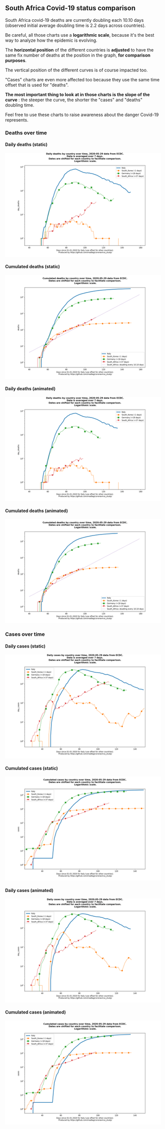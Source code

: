 ## South Africa Covid-19 status comparison 

South Africa covid-19 deaths are currently doubling each 10.10 days (observed initial average doubling time is 2.2 days across countries).



Be careful, all those charts use a **logarithmic scale**, because it's the best way to analyze how the epidemic is evolving.
 
The **horizontal position** of the different countries is **adjusted** to have the same fix number of deaths at the position in the graph, **for comparison purposes**.

The vertical position of the different curves is of course impacted too.

"Cases" charts are even more affected too because they use the same time offset that is used for "deaths".

**The most important thing to look at in those charts is the slope of the curve** : the steeper the curve, the shorter the "cases" and "deaths" doubling time.

Feel free to use these charts to raise awareness about the danger Covid-19 represents. 


 
### Deaths over time
 
#### Daily deaths (static)
![South Africa covid-19 daily deaths static chart](https://raw.githubusercontent.com/madlag/coronavirus_study/master/notebooks/graphs/2020-05-29/countries/South_Africa/2020-05-29_South_Africa_day_deaths.png "South Africa covid-19 day_deaths static chart")   
 
#### Cumulated deaths (static)
![South Africa covid-19 cumulated deaths static chart](https://raw.githubusercontent.com/madlag/coronavirus_study/master/notebooks/graphs/2020-05-29/countries/South_Africa/2020-05-29_South_Africa_deaths.png "South Africa covid-19 deaths static chart")   
 
#### Daily deaths (animated)
![South Africa covid-19 daily deaths animated chart](https://raw.githubusercontent.com/madlag/coronavirus_study/master/notebooks/graphs/2020-05-29/countries/South_Africa/2020-05-29_South_Africa_day_deaths.gif "South Africa covid-19 day_deaths animated chart")   
 
#### Cumulated deaths (animated)
![South Africa covid-19 cumulated deaths animated chart](https://raw.githubusercontent.com/madlag/coronavirus_study/master/notebooks/graphs/2020-05-29/countries/South_Africa/2020-05-29_South_Africa_deaths.gif "South Africa covid-19 deaths animated chart")   

 
### Cases over time
 
#### Daily cases (static)
![South Africa covid-19 daily cases static chart](https://raw.githubusercontent.com/madlag/coronavirus_study/master/notebooks/graphs/2020-05-29/countries/South_Africa/2020-05-29_South_Africa_day_cases.png "South Africa covid-19 day_cases static chart")   
 
#### Cumulated cases (static)
![South Africa covid-19 cumulated cases static chart](https://raw.githubusercontent.com/madlag/coronavirus_study/master/notebooks/graphs/2020-05-29/countries/South_Africa/2020-05-29_South_Africa_cases.png "South Africa covid-19 cases static chart")   
 
#### Daily cases (animated)
![South Africa covid-19 daily cases animated chart](https://raw.githubusercontent.com/madlag/coronavirus_study/master/notebooks/graphs/2020-05-29/countries/South_Africa/2020-05-29_South_Africa_day_cases.gif "South Africa covid-19 day_cases animated chart")   
 
#### Cumulated cases (animated)
![South Africa covid-19 cumulated cases animated chart](https://raw.githubusercontent.com/madlag/coronavirus_study/master/notebooks/graphs/2020-05-29/countries/South_Africa/2020-05-29_South_Africa_cases.gif "South Africa covid-19 cases animated chart")   

